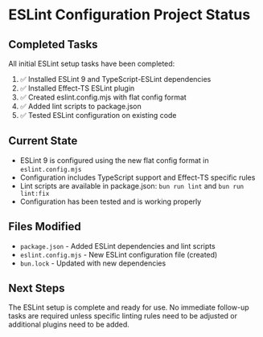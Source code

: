 # ESLint Configuration Project Status

## Completed Tasks

All initial ESLint setup tasks have been completed:

1. ✅ Installed ESLint 9 and TypeScript-ESLint dependencies
2. ✅ Installed Effect-TS ESLint plugin
3. ✅ Created eslint.config.mjs with flat config format
4. ✅ Added lint scripts to package.json
5. ✅ Tested ESLint configuration on existing code

## Current State

- ESLint 9 is configured using the new flat config format in `eslint.config.mjs`
- Configuration includes TypeScript support and Effect-TS specific rules
- Lint scripts are available in package.json: `bun run lint` and `bun run lint:fix`
- Configuration has been tested and is working properly

## Files Modified

- `package.json` - Added ESLint dependencies and lint scripts
- `eslint.config.mjs` - New ESLint configuration file (created)
- `bun.lock` - Updated with new dependencies

## Next Steps

The ESLint setup is complete and ready for use. No immediate follow-up tasks are required unless specific linting rules need to be adjusted or additional plugins need to be added.
